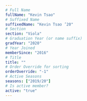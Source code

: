 ```yaml
---
# Full Name
fullName: "Kevin Tsao"
# Suffixed Name
suffixedName: "Kevin Tsao ’20"
# Section
section: "Viola"
# Graduation Year (or name suffix)
gradYear: "2020"
# Year Joined
memberSince: "2016"
# Title
title: ""
# Order Override for sorting
orderOverride: "-1"
# Active Seasons
seasons: ["2019/20"]
# Is active member?
active: "true"
---
```


